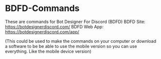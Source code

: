 # BDFD-Commands
These are commands for Bot Designer For Discord (BDFD)
BDFD Site: https://botdesignerdiscord.com/ 
BDFD Web App: https://botdesignerdiscord.com/app/

(This could be used to make the commands on your computer or download a software to be be able to use the mobile version so you can use everything. Like the mobile device version)
